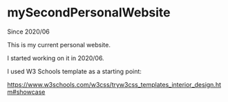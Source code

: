 # mySecondPersonalWebsite

Since 2020/06



This is my current personal website.

I started working on it in 2020/06.

I used W3 Schools template as a starting point:

https://www.w3schools.com/w3css/tryw3css_templates_interior_design.htm#showcase
